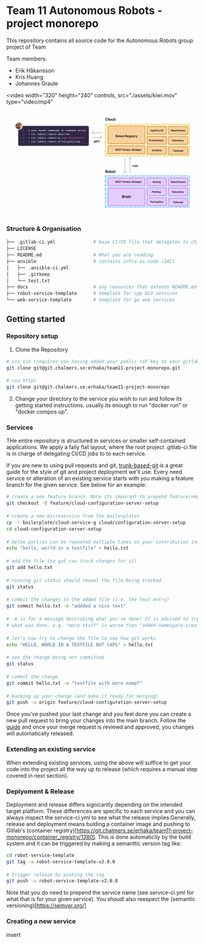 # Team 11 Autonomous Robots - project monorepo

This repository contains all source code for the Autonomous Robots group project of Team

Team members:

- Erik Håkansson
- Kris Huang
- Johannes Graule

<video width="320" height="240" controls, src="./assets/kiwi.mov" type="video/mp4"</video>

![System design](./images/system-design.png)

### Structure & Organisation

```bash
├── .gitlab-ci.yml              # base CI/CD file that delegates to childs
├── LICENSE
├── README.md                   # What you are reading
├── ansible                     # contains infra-as-code (IAC)
│   ├── .ansible-ci.yml
│   ├── .gitkeep
│   └── test.txt
├── docs                        # any reosurces that extends README.md
├── robot-service-template      # template for cpp DLV services
└── web-service-template        # template for go web services
```

## Getting started

### Repository setup

1. Clone the Repository

```bash
# via ssh (requires you having added your public ssh key to your gitlab profile)
git clone git@git.chalmers.se:erhaka/team11-project-monorepo.git

# via https
git clone git@git.chalmers.se:erhaka/team11-project-monorepo
```

2. Change your directory to the service you wish to run and follow its getting started instructions, usually its enough to run "docker run" or "docker compos up".

### Services

THe entire repository is structured in services or smaller self-contained applications. We apply a faily flat layout, where the root project .gitlab-ci file is in charge of delegating CI/CD jobs to to each service.

If you are new to using pull requests and git, [trunk-based-git](https://www.atlassian.com/continuous-delivery/continuous-integration/trunk-based-development) is a great guide for the style of git and project deployment we'll use. Every need service or alteration of an existing service starts with you making a feature branch for the given service. See below for an example:

```bash
# create a new feature branch. Note its imporant to prepend feature/<mydescription> for the CI/CD to do its job.
git checkout -B feature/cloud-configuration-server-setup

# create a new microservice from the boilerplates
cp -r boilerplate/cloud-service-g cloud/configuration-server-setup
cd cloud-configuration-server-setup

# below portion can be repeated multiple times as your contribution includes more changes or files
echo "hello, world in a textfile" > hello.txt

# add the file (so gut can track changes for it)
git add hello.txt

# running git status should reveal the file being tracked
git status

# commit the changes to the added file (i.e. the text entry)
git commit hello.txt -m "addded a nice text"

# -m is for a message describing what you've done! It is advised to try to be clear
# what was done, e.g. "more-stuff" is worse than "added-namespace-creation". (Don't sweat it too much though!)[https://xkcd.com/1296/]

# let's now try to change the file to see how git works
echo "HELLO, WORLD IN A TEXTFILE BUT CAPS" > hello.txt

# see the change being not committed
git status

# commit the change
git commit hello.txt -m "textfile with more oompf"

# backing up your change (and make it ready for merging)
git push -u origin feature/cloud-configuration-server-setup
```

Once you've pushed your last change and you feel done you can create a new pull request to bring your changes into the main branch. Follow the [guide](https://www.google.com/search?client=firefox-b-d&q=gitlab+pull+request) and once your merge request is reviewd and approved, you changes will automatically released.

### Extending an existing service

When extending existing services, using the above will suffice to get your code into the project all the way up to release (which requires a manual step covered in next section).

### Deplyoment & Release

Deployment and release differs signicantly depending on the intended target platform. These differences are specific to each service and you can always inspect the service-ci.yml to see what the release implies.Generally, release and deployment means bulding a container image and pushing to Gitlab's (container registry)[https://git.chalmers.se/erhaka/team11-project-monorepo/container_registry/1380]. This is done automaticlly by the build system and it can be triggered by making a semanttic version tag like:

```bash
cd robot-service-template
git tag -a robot-service-template-v2.0.0

# trigger release by pushing the tag
git push -u robot-service-template-v2.0.0
```

Note that you do need to prepend the service name (see service-ci.yml for what that is for your given service). You shoudl also reespect the (semantic versioning)[https://semver.org/]

### Creating a new service

insert
